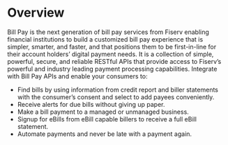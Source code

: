 # Overview

Bill Pay is the next generation of bill pay services from Fiserv enabling financial institutions to build a customized bill pay experience that is simpler, smarter, and faster, and that positions them to be first-in-line for their account holders’ digital payment needs. It is a collection of simple, powerful, secure, and reliable RESTful APIs that provide access to Fiserv’s powerful and industry leading payment processing capabilities.
Integrate with Bill Pay APIs and enable your consumers to:
- Find bills by using information from credit report and biller statements with the consumer’s consent and select to add payees conveniently.
- Receive alerts for due bills without giving up paper.
- Make a bill payment to a managed or unmanaged business.
- Signup for eBills from eBill capable billers to receive a full eBill statement.
- Automate payments and never be late with a payment again.
